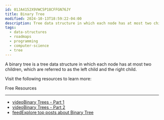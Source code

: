 ```yaml
---
id: 01JA4152X9VWC5P18CFFGN76JY
title: Binary Tree
modified: 2024-10-13T18:59:22-04:00
description: Tree data structure in which each node has at most two children.
tags:
  - data-structures
  - roadmaps
  - programming
  - computer-science
  - tree
---
```

A binary tree is a tree data structure in which each node has at most two children, which are referred to as the left child and the right child.

Visit the following resources to learn more:

Free Resources

---

- [videoBinary Trees - Part 1](https://www.youtube.com/watch?v=76dhtgZt38A&list=PLUl4u3cNGP63EdVPNLG3ToM6LaEUuStEY&index=9)
- [videoBinary Trees - Part 2](https://www.youtube.com/watch?v=U1JYwHcFfso&list=PLUl4u3cNGP63EdVPNLG3ToM6LaEUuStEY&index=10)
- [feedExplore top posts about Binary Tree](https://app.daily.dev/tags/binary-tree?ref=roadmapsh)